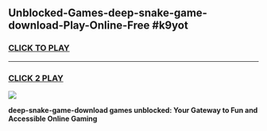 
## Unblocked-Games-deep-snake-game-download-Play-Online-Free #k9yot
<h3>
<a href="https://us.freeplayer.one?title=deep-snake-game-download&ref=10M">CLICK TO PLAY</a></h3>
<hr>

<h3>
<a href="https://us.freeplayer.one?title=deep-snake-game-download&ref=10M">CLICK 2 PLAY</a>
  
</h3>

<a href="https://us.freeplayer.one?title=deep-snake-game-download&ref=10M"><img src="https://clearcache.store/games.png"></a>


**deep-snake-game-download games unblocked: Your Gateway to Fun and Accessible Online Gaming**
